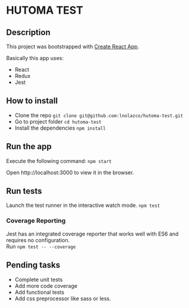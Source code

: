 # HUTOMA TEST

## Description

This project was bootstrapped with [Create React App](https://github.com/facebookincubator/create-react-app).

Basically this app uses:
- React
- Redux
- Jest

## How to install

- Clone the repo
`git clone git@github.com:lnolazco/hutoma-test.git`
- Go to project folder
`cd hutoma-test`
- Install the dependencies
`npm install`

## Run the app
Execute the following command:
`npm start`

Open http://localhost:3000 to view it in the browser.

## Run tests
Launch the test runner in the interactive watch mode.
`npm test`

### Coverage Reporting

Jest has an integrated coverage reporter that works well with ES6 and requires no configuration.<br>
Run `npm test -- --coverage`

## Pending tasks
- Complete unit tests
- Add more code coverage
- Add functional tests
- Add css preprocessor like sass or less.


